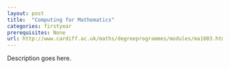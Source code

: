 ```yaml
---
layout: post
title:  "Computing for Mathematics"
categories: firstyear
prerequisites: None
url: http://www.cardiff.ac.uk/maths/degreeprogrammes/modules/ma1003.html
---
```


Description goes here.
